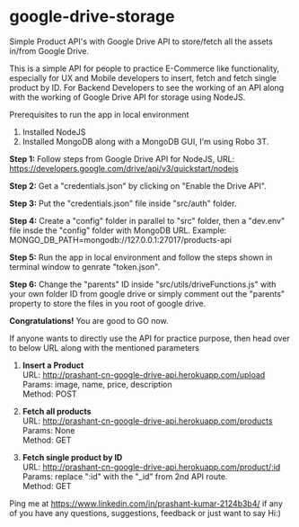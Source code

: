 # google-drive-storage
Simple Product API's with Google Drive API to store/fetch all the assets in/from Google Drive.

This is a simple API for people to practice E-Commerce like functionality, especially for UX and Mobile developers to insert, fetch and fetch single product by ID. For Backend Developers to see the working of an API along with the working of Google Drive API for storage using NodeJS.

Prerequisites to run the app in local environment
1. Installed NodeJS
2. Installed MongoDB along with a MongoDB GUI, I'm using Robo 3T.

<b>Step 1:</b>
Follow steps from Google Drive API for NodeJS, URL: https://developers.google.com/drive/api/v3/quickstart/nodejs

<b>Step 2:</b>
Get a "credentials.json" by clicking on "Enable the Drive API".

<b>Step 3:</b>
Put the "credentials.json" file inside "src/auth" folder.

<b>Step 4:</b> Create a "config" folder in parallel to "src" folder, then a "dev.env" file insde the "config" folder with MongoDB URL.
Example: MONGO_DB_PATH=mongodb://127.0.0.1:27017/products-api

<b>Step 5:</b>
Run the app in local environment and follow the steps shown in terminal window to genrate "token.json".

<b>Step 6:</b>
Change the "parents" ID inside "src/utils/driveFunctions.js" with your own folder ID from google drive or simply comment out the "parents" property to store the files in you root of google drive.

<b>Congratulations!</b> You are good to GO now.


If anyone wants to directly use the API for practice purpose, then head over to below URL along with the mentioned parameters

1. <b>Insert a Product</b></br>
URL: http://prashant-cn-google-drive-api.herokuapp.com/upload</br>
Params: image, name, price, description</br>
Method: POST</br>

2. <b>Fetch all products</b></br>
URL: http://prashant-cn-google-drive-api.herokuapp.com/products</br>
Params: None</br>
Method: GET</br>

3. <b>Fetch single product by ID</b></br>
URL: http://prashant-cn-google-drive-api.herokuapp.com/product/:id</br>
Params: replace ":id" with the "_id" from 2nd API route.</br>
Method: GET</br>

Ping me at https://www.linkedin.com/in/prashant-kumar-2124b3b4/
if any of you have any questions, suggestions, feedback or just want to say Hi:)

